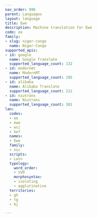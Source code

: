 ```yaml
---
nav_order: 996
parent: Languages
layout: language
title: Ewe
description: Machine translation for Ewe
code: ee
family:
- slug: niger-congo
  name: Niger-Congo
supported_apis:
- id: google
  name: Google Translate
  supported_language_count: 132
- id: modernmt
  name: ModernMT
  supported_language_count: 195
- id: alibaba
  name: Alibaba Translate
  supported_language_count: 212
- id: niutrans
  name: Niutrans
  supported_language_count: 381
lan:
  codes:
  - ee
  - ewe
  - wci
  - kef
  names:
  - Ewe
  family:
  - nic
  scripts:
  - Latn
  typology:
    word_order:
    - SVO
    morphosyntax:
    - isolating
    - agglutinative
  territories:
  - gh
  - tg
  - bj

---
```


